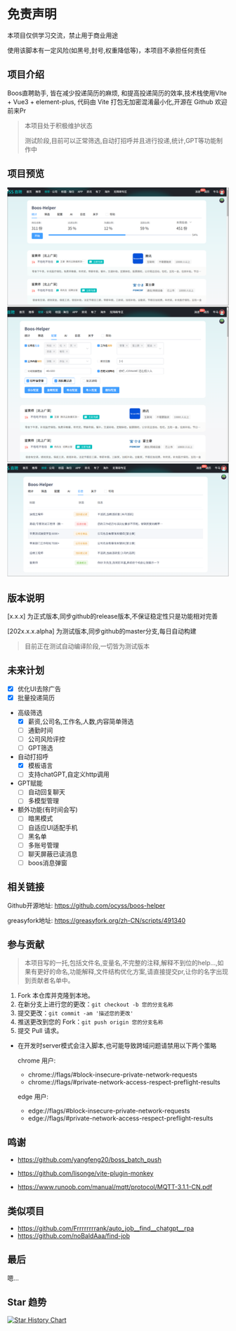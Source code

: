 # 免责声明

本项目仅供学习交流，禁止用于商业用途

使用该脚本有一定风险(如黑号,封号,权重降低等)，本项目不承担任何责任

## 项目介绍

Boos直聘助手, 皆在减少投递简历的麻烦, 和提高投递简历的效率,技术栈使用VIte + Vue3 + element-plus, 代码由 Vite 打包无加密混淆最小化,开源在 Github 欢迎前来Pr

> 本项目处于积极维护状态
>
> 测试阶段,目前可以正常筛选,自动打招呼并且进行投递,统计,GPT等功能制作中

## 项目预览

[![统计界面](docs/img/shot_2024-04-02_22-25-25.png)](docs/img/shot_2024-04-02_22-25-25.png)
[![配置界面](docs/img/shot_2024-04-02_22-26-54.png)](docs/img/shot_2024-04-02_22-26-54.png)
[![日志界面](docs/img/shot_2024-04-02_22-32-25.png)](docs/img/shot_2024-04-02_22-32-25.png)

## 版本说明

[x.x.x] 为正式版本,同步github的release版本,不保证稳定性只是功能相对完善

[202x.x.x.alpha] 为测试版本,同步github的master分支,每日自动构建

> 目前正在测试自动编译阶段,一切皆为测试版本

## 未来计划

- [x] 优化UI去除广告
- [x] 批量投递简历
- 高级筛选
  - [x] 薪资,公司名,工作名,人数,内容简单筛选
  - [ ] 通勤时间
  - [ ] 公司风险评控
  - [ ] GPT筛选
- 自动打招呼
  - [x] 模板语言
  - [ ] 支持chatGPT,自定义http调用
- GPT赋能
  - [ ] 自动回复聊天
  - [ ] 多模型管理
- 额外功能(有时间会写)
  - [ ] 暗黑模式
  - [ ] 自适应UI适配手机
  - [ ] 黑名单
  - [ ] 多账号管理
  - [ ] 聊天屏蔽已读消息
  - [ ] boos消息弹窗

## 相关链接

Github开源地址: <https://github.com/ocyss/boos-helper>

greasyfork地址: <https://greasyfork.org/zh-CN/scripts/491340>

## 参与贡献

> 本项目写的一托,包括文件名,变量名,不完整的注释,解释不到位的help...,如果有更好的命名,功能解释,文件结构优化方案,请直接提交pr,让你的名字出现到贡献者名单中。

1. Fork 本仓库并克隆到本地。
2. 在新分支上进行您的更改：`git checkout -b 您的分支名称`
3. 提交更改：`git commit -am '描述您的更改'`
4. 推送更改到您的 Fork：`git push origin 您的分支名称`
5. 提交 Pull 请求。

- 在开发时server模式会注入脚本,也可能导致跨域问题请禁用以下两个策略
  
  chrome 用户:

  - chrome://flags/#block-insecure-private-network-requests
  - chrome://flags/#private-network-access-respect-preflight-results

  edge 用户:

  - edge://flags/#block-insecure-private-network-requests
  - edge://flags/#private-network-access-respect-preflight-results

## 鸣谢

- <https://github.com/yangfeng20/boss_batch_push>
- <https://github.com/lisonge/vite-plugin-monkey>

- <https://www.runoob.com/manual/mqtt/protocol/MQTT-3.1.1-CN.pdf>
  
## 类似项目

- <https://github.com/Frrrrrrrrank/auto_job__find__chatgpt__rpa>
- <https://github.com/noBaldAaa/find-job>

## 最后

嗯...

## Star 趋势

<a href="https://star-history.com/#ocyss/boos-helper&Date">
 <picture>
   <source media="(prefers-color-scheme: dark)" srcset="https://api.star-history.com/svg?repos=ocyss/boos-helper&type=Date&theme=dark" />
   <source media="(prefers-color-scheme: light)" srcset="https://api.star-history.com/svg?repos=ocyss/boos-helper&type=Date" />
   <img alt="Star History Chart" src="https://api.star-history.com/svg?repos=ocyss/boos-helper&type=Date" />
 </picture>
</a>